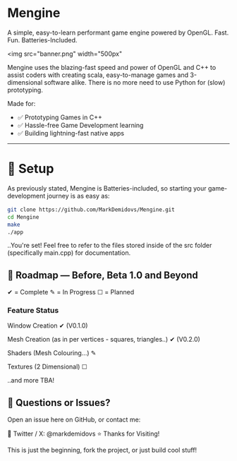 # Mengine
A simple, easy-to-learn performant game engine powered by OpenGL.
Fast. Fun. Batteries-Included.

<img src="banner.png" width="500px"

>

Mengine uses the blazing-fast speed and power of OpenGL and C++ to assist coders with creating scala, easy-to-manage games and 3-dimensional software alike.
There is no more need to use Python for (slow) prototyping.

Made for:
<ul>
<li>✅ Prototyping Games in C++</li>
<li>✅ Hassle-free Game Development learning</li>
<li>✅ Building lightning-fast native apps</li>
</ul>
<hr>

# 🔧 Setup
As previously stated, Mengine is Batteries-included, so starting your game-development journey is as easy as:

```bash
git clone https://github.com/MarkDemidovs/Mengine.git
cd Mengine
make
./app
```

..You're set!
Feel free to refer to the files stored inside of the src folder (specifically main.cpp) for documentation.

## 🚧 Roadmap — Before, Beta 1.0 and Beyond

✔ = Complete   ✎ = In Progress   ☐ = Planned

### Feature	Status 

Window Creation	✔ (V0.1.0)

Mesh Creation (as in per vertices - squares, triangles..)	✔ (V0.2.0)

Shaders (Mesh Colouring...)	✎

Textures (2 Dimensional) ☐

..and more TBA!


## 💬 Questions or Issues?

Open an issue here on GitHub, or contact me:

📨 Twitter / X: @markdemidovs
⭐️ Thanks for Visiting!

This is just the beginning, fork the project, or just build cool stuff!